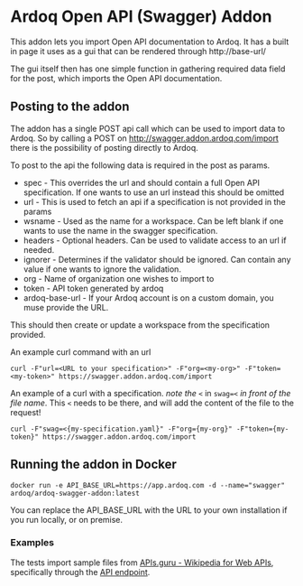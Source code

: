 # Ardoq Open API (Swagger) Addon
This addon lets you import Open API documentation to Ardoq. It has a built in page it uses as a gui that can be rendered through http://base-url/

The gui itself then has one simple function in gathering required data field for the post, which imports the Open API documentation.

## Posting to the addon

The addon has a single POST api call which can be used to import data to Ardoq. So by calling a POST on http://swagger.addon.ardoq.com/import there is the possibility of posting directly to Ardoq.

To post to the api the following data is required in the post as params.

* spec - This overrides the url and should contain a full Open API specification. If one wants to use an url instead this should be omitted
* url - This is used to fetch an api if a specification is not provided in the params
* wsname - Used as the name for a workspace. Can be left blank if one wants to use the name in the swagger specification.
* headers - Optional headers. Can be used to validate access to an url if needed.
* ignorer - Determines if the validator should be ignored. Can contain any value if one wants to ignore the validation.
* org - Name of organization one wishes to import to
* token - API token generated by ardoq
* ardoq-base-url - If your Ardoq account is on a custom domain, you muse provide the URL.

This should then create or update a workspace from the specification provided.

An example curl command with an url

```
curl -F"url=<URL to your specification>" -F"org=<my-org>" -F"token=<my-token>" https://swagger.addon.ardoq.com/import
```

An example of a curl with a specification. _note the_ `<` in `swag=<` _in front of the file name_. This `<` needs to be there, and will add the content of the file to the request!

```
curl -F"swag=<{my-specification.yaml}" -F"org={my-org}" -F"token={my-token}" https://swagger.addon.ardoq.com/import
```

## Running the addon in Docker

```
docker run -e API_BASE_URL=https://app.ardoq.com -d --name="swagger" ardoq/ardoq-swagger-addon:latest
```

You can replace the API_BASE_URL with the URL to your own installation if you run locally, or on premise.  


### Examples

The tests import sample files from [APIs.guru - Wikipedia for Web APIs](https://APIs.guru), specifically through the [API endpoint](https://github.com/APIs-guru/api-models/blob/master/API.md).
